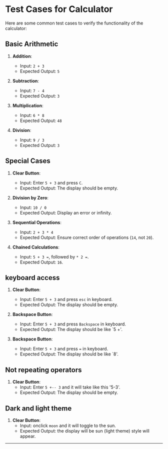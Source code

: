 
# Test Cases for Calculator

Here are some common test cases to verify the functionality of the calculator:

## Basic Arithmetic

1. **Addition**:
   - Input: `2 + 3`
   - Expected Output: `5`

2. **Subtraction**:
   - Input: `7 - 4`
   - Expected Output: `3`

3. **Multiplication**:
   - Input: `6 * 8`
   - Expected Output: `48`

4. **Division**:
   - Input: `9 / 3`
   - Expected Output: `3`

## Special Cases

1. **Clear Button**:
   - Input: Enter `5 + 3` and press `C`.
   - Expected Output: The display should be empty.

2. **Division by Zero**:
   - Input: `10 / 0`
   - Expected Output: Display an error or infinity.

3. **Sequential Operations**:
   - Input: `2 + 3 * 4`
   - Expected Output: Ensure correct order of operations (`14`, not `20`).

4. **Chained Calculations**:
   - Input: `5 + 3 =`, followed by `* 2 =`.
   - Expected Output: `16`.

## keyboard access
1. **Clear Button**:
   - Input: Enter `5 + 3` and press `esc` in keyboard.
   - Expected Output: The display should be empty.

1. **Backspace Button**:
   - Input: Enter `5 + 3` and press `Backspace` in keyboard.
   - Expected Output: The display should be like `5 +'.

1. **Backspace Button**:
   - Input: Enter `5 + 3` and press `=` in keyboard.
   - Expected Output: The display should be like `8'.

## Not repeating operators
1. **Clear Button**:
   - Input: Enter `5 +-- 3` and it will take like this '5-3'.
   - Expected Output: The display should be empty.

## Dark and light theme
1. **Clear Button**:
   - Input: onclick `moon` and it will toggle to the sun.
   - Expected Output: the display will be sun (light theme) style will appear.
---


